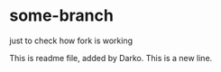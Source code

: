 some-branch
===========

just to check how fork is working


This is readme file, added by Darko.
This is a new line.

